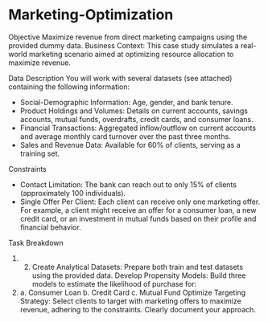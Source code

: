 # Marketing-Optimization

Objective
Maximize revenue from direct marketing campaigns using the provided dummy data.
Business Context: This case study simulates a real-world marketing scenario aimed at optimizing
resource allocation to maximize revenue.

Data Description
You will work with several datasets (see attached) containing the following information:
- Social-Demographic Information: Age, gender, and bank tenure.
- Product Holdings and Volumes: Details on current accounts, savings accounts, mutual
funds, overdrafts, credit cards, and consumer loans.
- Financial Transactions: Aggregated inflow/outflow on current accounts and average
monthly card turnover over the past three months.
- Sales and Revenue Data: Available for 60% of clients, serving as a training set.
  
Constraints
- Contact Limitation: The bank can reach out to only 15% of clients (approximately 100
individuals).
- Single Offer Per Client: Each client can receive only one marketing offer. For example, a
client might receive an offer for a consumer loan, a new credit card, or an investment in
mutual funds based on their profile and financial behavior.

Task Breakdown
1. 2. Create Analytical Datasets: Prepare both train and test datasets using the provided data.
Develop Propensity Models: Build three models to estimate the likelihood of purchase
for:
3. a. Consumer Loan
b. Credit Card
c. Mutual Fund
Optimize Targeting Strategy: Select clients to target with marketing offers to maximize
revenue, adhering to the constraints. Clearly document your approach.
